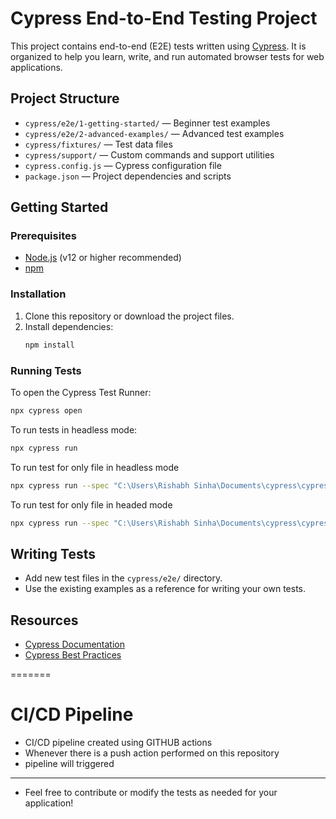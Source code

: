 # Cypress End-to-End Testing Project

This project contains end-to-end (E2E) tests written using [Cypress](https://www.cypress.io/). It is organized to help you learn, write, and run automated browser tests for web applications.

## Project Structure

- `cypress/e2e/1-getting-started/` — Beginner test examples
- `cypress/e2e/2-advanced-examples/` — Advanced test examples
- `cypress/fixtures/` — Test data files
- `cypress/support/` — Custom commands and support utilities
- `cypress.config.js` — Cypress configuration file
- `package.json` — Project dependencies and scripts

## Getting Started

### Prerequisites
- [Node.js](https://nodejs.org/) (v12 or higher recommended)
- [npm](https://www.npmjs.com/)

### Installation
1. Clone this repository or download the project files.
2. Install dependencies:
   ```sh
   npm install
   ```

### Running Tests
To open the Cypress Test Runner:
```sh
npx cypress open
```

To run tests in headless mode:
```sh
npx cypress run
```

To run test for only file in headless mode
```sh
npx cypress run --spec "C:\Users\Rishabh Sinha\Documents\cypress\cypress\e2e\1-getting-started\drag_drop.cy.js" --headless
```
To run test for only file in headed mode
```sh
npx cypress run --spec "C:\Users\Rishabh Sinha\Documents\cypress\cypress\e2e\1-getting-started\drag_drop.cy.js" --headed
```

## Writing Tests
- Add new test files in the `cypress/e2e/` directory.
- Use the existing examples as a reference for writing your own tests.

## Resources
- [Cypress Documentation](https://docs.cypress.io/)
- [Cypress Best Practices](https://docs.cypress.io/guides/references/best-practices)

=======
# CI/CD Pipeline
- CI/CD pipeline created using GITHUB actions 
- Whenever there is a push action performed on this repository
- pipeline will triggered
---


- Feel free to contribute or modify the tests as needed for your application!

